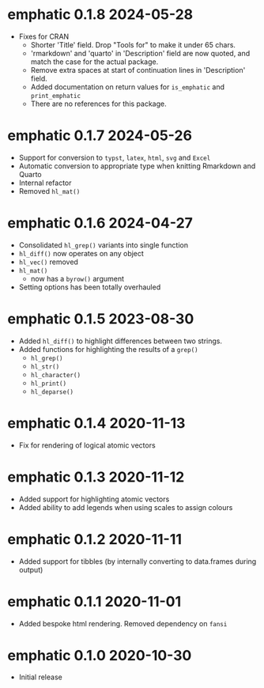
# emphatic 0.1.8  2024-05-28

* Fixes for CRAN
    * Shorter 'Title' field.  Drop "Tools for" to make it under 65 chars.
    * 'rmarkdown' and 'quarto' in 'Description' field are now 
      quoted, and match the case for the actual package.
    * Remove extra spaces at start of continuation lines in 'Description' field.
    * Added documentation on return values for `is_emphatic` and `print_emphatic`
    * There are no references for this package.

# emphatic 0.1.7  2024-05-26

* Support for conversion to `typst`, `latex`, `html`, `svg` and `Excel`
* Automatic conversion to appropriate type when knitting Rmarkdown and Quarto
* Internal refactor
* Removed `hl_mat()`

# emphatic 0.1.6  2024-04-27

* Consolidated `hl_grep()` variants into single function
* `hl_diff()` now operates on any object
* `hl_vec()` removed
* `hl_mat()`    
    * now has a `byrow()` argument
* Setting options has been totally overhauled


# emphatic 0.1.5  2023-08-30

* Added `hl_diff()` to highlight differences between two strings.
* Added functions for highlighting the results of a `grep()`
    * `hl_grep()`
    * `hl_str()`
    * `hl_character()`
    * `hl_print()`
    * `hl_deparse()`

# emphatic 0.1.4  2020-11-13

* Fix for rendering of logical atomic vectors

# emphatic 0.1.3  2020-11-12

* Added support for highlighting atomic vectors
* Added ability to add legends when using scales to assign colours

# emphatic 0.1.2  2020-11-11

* Added support for tibbles (by internally converting to data.frames 
during output)

# emphatic 0.1.1  2020-11-01

* Added bespoke html rendering. Removed dependency on `fansi`


# emphatic 0.1.0  2020-10-30

* Initial release
